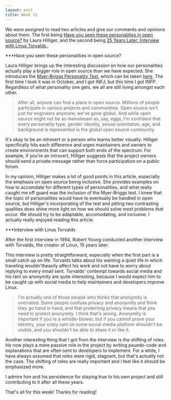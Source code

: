 ```yaml
---
layout: post
title: Week 11
---
```


We were assigned to read two articles and give our comments and opinions about them. The first being [Have you seen these personalities in open source?](https://opensource.com/open-organization/18/11/design-communities-personality-types?utm_campaign=intrel) by Laura Hilliger, and the second being [25 Years Later: Interview with Linus Torvalds ](https://www.linuxjournal.com/content/25-years-later-interview-linus-torvalds).

***Have you seen these personalities in open source?

Laura Hilliger brings up the interesting discussion on how our personalities actually play a bigger role in open source than we have expected. She introduces the [Myer-Briggs Personality Test](https://www.myersbriggs.org/my-mbti-personality-type/mbti-basics/home.htm?bhcp=1), which can be taken [here](https://www.16personalities.com/free-personality-test). The first time I took it was in October, and I got INFJ, but this time I got INFP. Regardless of what personality one gets, we all are still living amongst each other.

> After all, anyone can find a place in open source. Millions of people participate in various projects and communities. Open source isn't just for engineers anymore; we've gone global. And while open source might not be as mainstream as, say, eggs, I'm confident that every personality type, gender identity, sexual orientation, age, and background is represented in the global open source community.

It's okay to be an introvert or a person who learns better visually. Hilliger specifically hits each difference and urges maintainers and owners to create environments that can support both ends of the spectrum. For example, if you're an introvert, Hilliger suggests that the project owners should send a private message rather than force participation on a public forum.

In my opinion, Hilliger makes a lot of good points in this article, especially the emphasis on open source being inclusive. She provides examples on how to accomdate for different types of personalities, and what really caught me off guard was the inclusion of the Myer-Briggs test. I knew that the topic of personalities would have to eventually be handled in open source, but Hilliger's incorporating of the test and pitting two contrasting qualities does shine more light on how we should solve most problems that occur. We should try to be adaptable, accomodating, and inclusive. I actually really enjoyed reading this article.

***Interview with Linus Torvalds

After the first interview in 1994, Robert Young conducted another interview with Torvalds, the creator of Linux, 15 years later.

This interview is pretty straightforward, especially when the first part is a small catch up on life. Torvalds talks about his wanting a quiet life in which traveling wouldn'theavily affect his work and not have to worry about replying to every email sent. Torvalds' contempt towards social media and his rant on anonymity are quite interesting, because I would expect him to be caught up with social media to help maintainers and developers improve Linux.

> I'm actually one of those people who thinks that anonymity is overrated. Some people confuse privacy and anonymity and think they go hand in hand, and that protecting privacy means that you need to protect anonymity. I think that's wrong. Anonymity is important if you're a whistle-blower, but if you cannot prove your identity, your crazy rant on some social-media platform shouldn't be visible, and you shouldn't be able to share it or like it. 

Another interesting thing that I got from the interview is the shifting of roles. He now plays a more passive role in the project by writing psuedo-code and explanations that are often sent to developers to implement. For a while, I have always assumed that roles were rigid, stagnant, but that's actually not the case. The shifting of roles are really important and I feel like it should be emphasized more.

I admire him and his persistence for staying true to his own project and still contributing to it after all these years.

That's all for this week! Thanks for reading!
